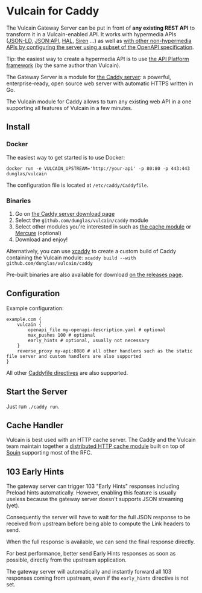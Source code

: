 # Vulcain for Caddy

The Vulcain Gateway Server can be put in front of **any existing REST API** to transform it in a Vulcain-enabled API.
It works with hypermedia APIs ([JSON-LD](https://json-ld.org), [JSON:API](https://jsonapi.org/), [HAL](https://tools.ietf.org/html/draft-kelly-json-hal), [Siren](https://github.com/kevinswiber/siren) ...) as well as [with other non-hypermedia APIs by configuring the server using a subset of the OpenAPI specification](openapi.md).

Tip: the easiest way to create a hypermedia API is to use [the API Platform framework](https://api-platform.com) (by the same author than Vulcain).

The Gateway Server is a module for [the Caddy server](https://caddyserver.com): a powerful, enterprise-ready, open source web server with automatic HTTPS written in Go.

The Vulcain module for Caddy allows to turn any existing web API in a one supporting all features of Vulcain in a few minutes.

## Install

### Docker

The easiest way to get started is to use Docker:

```console
docker run -e VULCAIN_UPSTREAM='http://your-api' -p 80:80 -p 443:443 dunglas/vulcain 
```

The configuration file is located at `/etc/caddy/Caddyfile`.

### Binaries

1. Go on [the Caddy server download page](https://caddyserver.com/download)
2. Select the `github.com/dunglas/vulcain/caddy` module
3. Select other modules you're interested in such as [the cache module](https://github.com/caddyserver/cache-handler) or [Mercure](https://mercure.rocks) (optional)
4. Download and enjoy!

Alternatively, you can use [xcaddy](https://github.com/caddyserver/xcaddy) to create a custom build of Caddy containing the Vulcain module: `xcaddy build --with github.com/dunglas/vulcain/caddy`

Pre-built binaries are also available for download [on the releases page](https://github.com/dunglas/vulcain/releases).

## Configuration

Example configuration:

```caddyfile
example.com {
    vulcain {
        openapi_file my-openapi-description.yaml # optional
        max_pushes 100 # optional
        early_hints # optional, usually not necessary
    }
    reverse_proxy my-api:8080 # all other handlers such as the static file server and custom handlers are also supported
}
```

All other [Caddyfile directives](https://caddyserver.com/docs/caddyfile) are also supported.

## Start the Server

Just run `./caddy run`.

## Cache Handler

Vulcain is best used with an HTTP cache server. The Caddy and the Vulcain team maintain together a [distributed HTTP cache module](https://github.com/caddyserver/cache-handler) built on top of [Souin](https://github.com/darkweak/souin) supporting most of the RFC.

## 103 Early Hints

The gateway server can trigger 103 "Early Hints" responses including Preload hints automatically.
However, enabling this feature is usually useless because the gateway server doesn't supports JSON streaming (yet).

Consequently the server will have to wait for the full JSON response to be received from upstream before being able to compute the Link headers to send.

When the full response is available, we can send the final response directly.

For best performance, better send Early Hints responses as soon as possible, directly from the upstream application.

The gateway server will automatically and instantly forward all 103 responses coming from upstream, even if the `early_hints` directive is not set.
